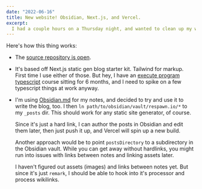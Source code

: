 ```yaml
---
date: "2022-06-16"
title: New website! Obsidian, Next.js, and Vercel.
excerpt:
  I had a couple hours on a Thursday night, and wanted to clean up my website.
---
```


Here's how this thing works:

- The [source repository is open](https://github.com/nategadzhi/respawn-io).
- It's based off Next.js static gen blog starter kit. Tailwind for markup. First
  time I use either of those. But hey, I have an
  [execute program typescript](https://www.executeprogram.com/courses/typescript)
  course sitting for 6 months, and I need to spike on a few typescript things at
  work anyway.
- I'm using [Obsidian.md](https://obsidian.md/) for my notes, and decided to try
  and use it to write the blog, too. I then
  `ln path/to/obsidian/vault/respawn.io/*` to my `_posts` dir. This should work
  for any static site generator, of course.

  Since it's just a hard link, I can author the posts in Obsidian and edit them
  later, then just push it up, and Vercel will spin up a new build.

  Another approach would be to point `postsDirectory` to a subdirectory in the
  Obsidian vault. While you can get away without hardlinks, you might run into
  issues with links between notes and linking assets later.

  I haven't figured out assets (images) and links between notes yet. But since
  it's just `remark`, I should be able to hook into it's processor and process
  wikilinks.
